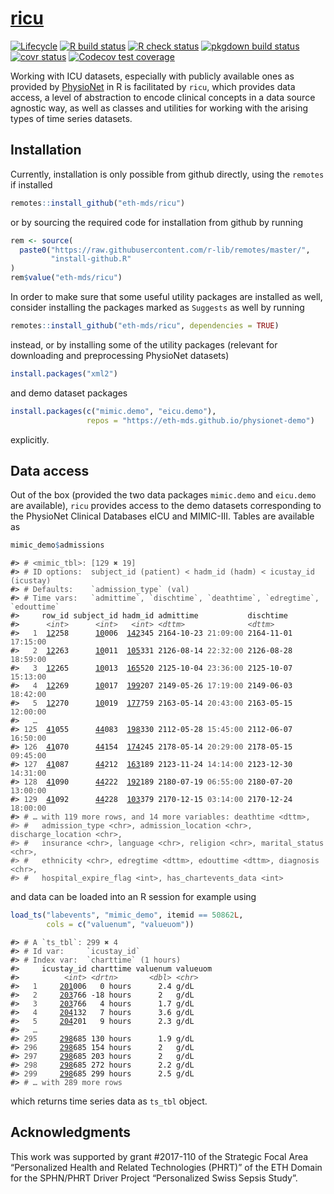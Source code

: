 
<!-- README.md is generated from README.Rmd. Please edit that file -->

# [ricu](https://eth-mds.github.io/ricu/)

<!-- badges: start -->

[![Lifecycle](https://img.shields.io/badge/lifecycle-stable-brightgreen.svg)](https://lifecycle.r-lib.org/articles/stages.html#stable)
[![R build
status](https://github.com/eth-mds/ricu/workflows/build/badge.svg)](https://github.com/eth-mds/ricu/actions?query=workflow%3Abuild)
[![R check
status](https://github.com/eth-mds/ricu/workflows/check/badge.svg)](https://github.com/eth-mds/ricu/actions?query=workflow%3Acheck)
[![pkgdown build
status](https://github.com/eth-mds/ricu/workflows/pkgdown/badge.svg)](https://github.com/eth-mds/ricu/actions?query=workflow%3Apkgdown)
[![covr
status](https://github.com/eth-mds/ricu/workflows/coverage/badge.svg)](https://github.com/eth-mds/ricu/actions?query=workflow%3Acoverage)
[![Codecov test
coverage](https://codecov.io/gh/eth-mds/ricu/branch/master/graph/badge.svg?token=HvOM3yosW3)](https://codecov.io/gh/eth-mds/ricu)
<!-- badges: end -->

Working with ICU datasets, especially with publicly available ones as
provided by [PhysioNet](https://physionet.org) in R is facilitated by
`ricu`, which provides data access, a level of abstraction to encode
clinical concepts in a data source agnostic way, as well as classes and
utilities for working with the arising types of time series datasets.

## Installation

Currently, installation is only possible from github directly, using the
`remotes` if installed

``` r
remotes::install_github("eth-mds/ricu")
```

or by sourcing the required code for installation from github by running

``` r
rem <- source(
  paste0("https://raw.githubusercontent.com/r-lib/remotes/master/",
         "install-github.R"
)
rem$value("eth-mds/ricu")
```

In order to make sure that some useful utility packages are installed as
well, consider installing the packages marked as `Suggests` as well by
running

``` r
remotes::install_github("eth-mds/ricu", dependencies = TRUE)
```

instead, or by installing some of the utility packages (relevant for
downloading and preprocessing PhysioNet datasets)

``` r
install.packages("xml2")
```

and demo dataset packages

``` r
install.packages(c("mimic.demo", "eicu.demo"),
                 repos = "https://eth-mds.github.io/physionet-demo")
```

explicitly.

## Data access

Out of the box (provided the two data packages `mimic.demo` and
`eicu.demo` are available), `ricu` provides access to the demo datasets
corresponding to the PhysioNet Clinical Databases eICU and MIMIC-III.
Tables are available as

``` r
mimic_demo$admissions
```

<PRE class="fansi fansi-output"><CODE>#&gt; <span style='color: #555555;'># &lt;mimic_tbl&gt;: [129 ✖ 19]</span><span>
#&gt; </span><span style='color: #555555;'># ID options:  subject_id (patient) &lt; hadm_id (hadm) &lt; icustay_id (icustay)</span><span>
#&gt; </span><span style='color: #555555;'># Defaults:    `admission_type` (val)</span><span>
#&gt; </span><span style='color: #555555;'># Time vars:   `admittime`, `dischtime`, `deathtime`, `edregtime`, `edouttime`</span><span>
#&gt;     row_id subject_id hadm_id admittime           dischtime
#&gt;      </span><span style='color: #555555;font-style: italic;'>&lt;int&gt;</span><span>      </span><span style='color: #555555;font-style: italic;'>&lt;int&gt;</span><span>   </span><span style='color: #555555;font-style: italic;'>&lt;int&gt;</span><span> </span><span style='color: #555555;font-style: italic;'>&lt;dttm&gt;</span><span>              </span><span style='color: #555555;font-style: italic;'>&lt;dttm&gt;</span><span>
#&gt;   </span><span style='color: #555555;'>1</span><span>  </span><span style='text-decoration: underline;'>12</span><span>258      </span><span style='text-decoration: underline;'>10</span><span>006  </span><span style='text-decoration: underline;'>142</span><span>345 2164-10-23 </span><span style='color: #555555;'>21:09:00</span><span> 2164-11-01 </span><span style='color: #555555;'>17:15:00</span><span>
#&gt;   </span><span style='color: #555555;'>2</span><span>  </span><span style='text-decoration: underline;'>12</span><span>263      </span><span style='text-decoration: underline;'>10</span><span>011  </span><span style='text-decoration: underline;'>105</span><span>331 2126-08-14 </span><span style='color: #555555;'>22:32:00</span><span> 2126-08-28 </span><span style='color: #555555;'>18:59:00</span><span>
#&gt;   </span><span style='color: #555555;'>3</span><span>  </span><span style='text-decoration: underline;'>12</span><span>265      </span><span style='text-decoration: underline;'>10</span><span>013  </span><span style='text-decoration: underline;'>165</span><span>520 2125-10-04 </span><span style='color: #555555;'>23:36:00</span><span> 2125-10-07 </span><span style='color: #555555;'>15:13:00</span><span>
#&gt;   </span><span style='color: #555555;'>4</span><span>  </span><span style='text-decoration: underline;'>12</span><span>269      </span><span style='text-decoration: underline;'>10</span><span>017  </span><span style='text-decoration: underline;'>199</span><span>207 2149-05-26 </span><span style='color: #555555;'>17:19:00</span><span> 2149-06-03 </span><span style='color: #555555;'>18:42:00</span><span>
#&gt;   </span><span style='color: #555555;'>5</span><span>  </span><span style='text-decoration: underline;'>12</span><span>270      </span><span style='text-decoration: underline;'>10</span><span>019  </span><span style='text-decoration: underline;'>177</span><span>759 2163-05-14 </span><span style='color: #555555;'>20:43:00</span><span> 2163-05-15 </span><span style='color: #555555;'>12:00:00</span><span>
#&gt;   </span><span style='color: #555555;'>…</span><span>
#&gt; </span><span style='color: #555555;'>125</span><span>  </span><span style='text-decoration: underline;'>41</span><span>055      </span><span style='text-decoration: underline;'>44</span><span>083  </span><span style='text-decoration: underline;'>198</span><span>330 2112-05-28 </span><span style='color: #555555;'>15:45:00</span><span> 2112-06-07 </span><span style='color: #555555;'>16:50:00</span><span>
#&gt; </span><span style='color: #555555;'>126</span><span>  </span><span style='text-decoration: underline;'>41</span><span>070      </span><span style='text-decoration: underline;'>44</span><span>154  </span><span style='text-decoration: underline;'>174</span><span>245 2178-05-14 </span><span style='color: #555555;'>20:29:00</span><span> 2178-05-15 </span><span style='color: #555555;'>09:45:00</span><span>
#&gt; </span><span style='color: #555555;'>127</span><span>  </span><span style='text-decoration: underline;'>41</span><span>087      </span><span style='text-decoration: underline;'>44</span><span>212  </span><span style='text-decoration: underline;'>163</span><span>189 2123-11-24 </span><span style='color: #555555;'>14:14:00</span><span> 2123-12-30 </span><span style='color: #555555;'>14:31:00</span><span>
#&gt; </span><span style='color: #555555;'>128</span><span>  </span><span style='text-decoration: underline;'>41</span><span>090      </span><span style='text-decoration: underline;'>44</span><span>222  </span><span style='text-decoration: underline;'>192</span><span>189 2180-07-19 </span><span style='color: #555555;'>06:55:00</span><span> 2180-07-20 </span><span style='color: #555555;'>13:00:00</span><span>
#&gt; </span><span style='color: #555555;'>129</span><span>  </span><span style='text-decoration: underline;'>41</span><span>092      </span><span style='text-decoration: underline;'>44</span><span>228  </span><span style='text-decoration: underline;'>103</span><span>379 2170-12-15 </span><span style='color: #555555;'>03:14:00</span><span> 2170-12-24 </span><span style='color: #555555;'>18:00:00</span><span>
#&gt; </span><span style='color: #555555;'># … with 119 more rows, and 14 more variables: deathtime &lt;dttm&gt;,
#&gt; #   admission_type &lt;chr&gt;, admission_location &lt;chr&gt;, discharge_location &lt;chr&gt;,
#&gt; #   insurance &lt;chr&gt;, language &lt;chr&gt;, religion &lt;chr&gt;, marital_status &lt;chr&gt;,
#&gt; #   ethnicity &lt;chr&gt;, edregtime &lt;dttm&gt;, edouttime &lt;dttm&gt;, diagnosis &lt;chr&gt;,
#&gt; #   hospital_expire_flag &lt;int&gt;, has_chartevents_data &lt;int&gt;</span><span>
</span></CODE></PRE>

and data can be loaded into an R session for example using

``` r
load_ts("labevents", "mimic_demo", itemid == 50862L,
        cols = c("valuenum", "valueuom"))
```

<PRE class="fansi fansi-output"><CODE>#&gt; <span style='color: #555555;'># A `ts_tbl`: 299 ✖ 4</span><span>
#&gt; </span><span style='color: #555555;'># Id var:     `icustay_id`</span><span>
#&gt; </span><span style='color: #555555;'># Index var:  `charttime` (1 hours)</span><span>
#&gt;     icustay_id charttime valuenum valueuom
#&gt;          </span><span style='color: #555555;font-style: italic;'>&lt;int&gt;</span><span> </span><span style='color: #555555;font-style: italic;'>&lt;drtn&gt;</span><span>       </span><span style='color: #555555;font-style: italic;'>&lt;dbl&gt;</span><span> </span><span style='color: #555555;font-style: italic;'>&lt;chr&gt;</span><span>
#&gt;   </span><span style='color: #555555;'>1</span><span>     </span><span style='text-decoration: underline;'>201</span><span>006   0 hours      2.4 g/dL
#&gt;   </span><span style='color: #555555;'>2</span><span>     </span><span style='text-decoration: underline;'>203</span><span>766 -18 hours      2   g/dL
#&gt;   </span><span style='color: #555555;'>3</span><span>     </span><span style='text-decoration: underline;'>203</span><span>766   4 hours      1.7 g/dL
#&gt;   </span><span style='color: #555555;'>4</span><span>     </span><span style='text-decoration: underline;'>204</span><span>132   7 hours      3.6 g/dL
#&gt;   </span><span style='color: #555555;'>5</span><span>     </span><span style='text-decoration: underline;'>204</span><span>201   9 hours      2.3 g/dL
#&gt;   </span><span style='color: #555555;'>…</span><span>
#&gt; </span><span style='color: #555555;'>295</span><span>     </span><span style='text-decoration: underline;'>298</span><span>685 130 hours      1.9 g/dL
#&gt; </span><span style='color: #555555;'>296</span><span>     </span><span style='text-decoration: underline;'>298</span><span>685 154 hours      2   g/dL
#&gt; </span><span style='color: #555555;'>297</span><span>     </span><span style='text-decoration: underline;'>298</span><span>685 203 hours      2   g/dL
#&gt; </span><span style='color: #555555;'>298</span><span>     </span><span style='text-decoration: underline;'>298</span><span>685 272 hours      2.2 g/dL
#&gt; </span><span style='color: #555555;'>299</span><span>     </span><span style='text-decoration: underline;'>298</span><span>685 299 hours      2.5 g/dL
#&gt; </span><span style='color: #555555;'># … with 289 more rows</span><span>
</span></CODE></PRE>

which returns time series data as `ts_tbl` object.

## Acknowledgments

This work was supported by grant \#2017-110 of the Strategic Focal Area
“Personalized Health and Related Technologies (PHRT)” of the ETH
Domain for the SPHN/PHRT Driver Project “Personalized Swiss Sepsis
Study”.
